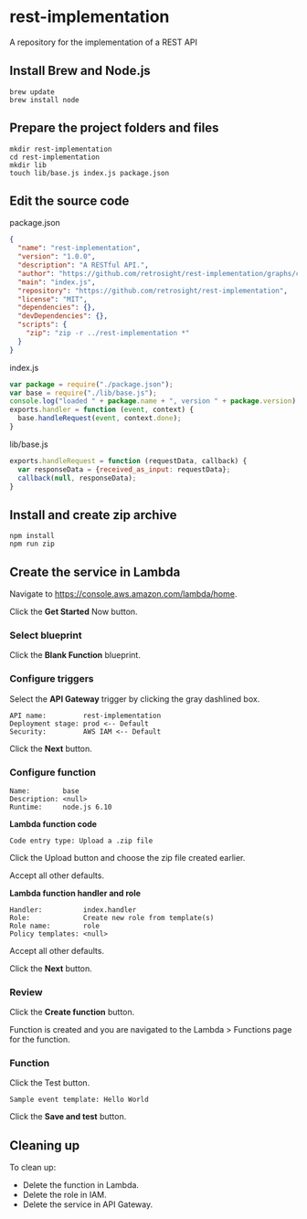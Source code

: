 # rest-implementation
A repository for the implementation of a REST API


## Install Brew and Node.js

```
brew update
brew install node
```

## Prepare the project folders and files

```
mkdir rest-implementation
cd rest-implementation
mkdir lib
touch lib/base.js index.js package.json
```

## Edit the source code

package.json

```json
{
  "name": "rest-implementation",
  "version": "1.0.0",
  "description": "A RESTful API.",
  "author": "https://github.com/retrosight/rest-implementation/graphs/contributors",
  "main": "index.js",
  "repository": "https://github.com/retrosight/rest-implementation",
  "license": "MIT",
  "dependencies": {},
  "devDependencies": {},
  "scripts": {
    "zip": "zip -r ../rest-implementation *"
  }
}
```

index.js

```javascript
var package = require("./package.json");
var base = require("./lib/base.js");
console.log("loaded " + package.name + ", version " + package.version);
exports.handler = function (event, context) {
  base.handleRequest(event, context.done);
}
```

lib/base.js

```javascript
exports.handleRequest = function (requestData, callback) {
  var responseData = {received_as_input: requestData};
  callback(null, responseData);
}
```

## Install and create zip archive

```
npm install
npm run zip
```

## Create the service in Lambda

Navigate to https://console.aws.amazon.com/lambda/home.

Click the **Get Started** Now button.

### Select blueprint

Click the **Blank Function** blueprint.

### Configure triggers

Select the **API Gateway** trigger by clicking the gray dashlined box.

```
API name:         rest-implementation
Deployment stage: prod <-- Default
Security:         AWS IAM <-- Default
```
Click the **Next** button.

### Configure function

```
Name:        base
Description: <null>
Runtime:     node.js 6.10
```
**Lambda function code**

```
Code entry type: Upload a .zip file
```

Click the Upload button and choose the zip file created earlier.

Accept all other defaults.

**Lambda function handler and role**

```
Handler:          index.handler
Role:             Create new role from template(s)
Role name:        role
Policy templates: <null>
```
Accept all other defaults.

Click the **Next** button.

### Review

Click the **Create function** button.

Function is created and you are navigated to the Lambda > Functions page for the function.

### Function

Click the Test button.

```
Sample event template: Hello World
```

Click the **Save and test** button.

## Cleaning up

To clean up:

* Delete the function in Lambda.
* Delete the role in IAM.
* Delete the service in API Gateway.
